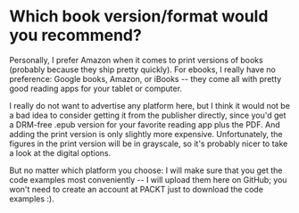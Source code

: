 # Which book version/format would you recommend?

Personally, I prefer Amazon when it comes to print versions of books (probably because they ship pretty quickly). For ebooks, I really have no preference: Google books, Amazon, or iBooks -- they come all with pretty good reading apps for your tablet or computer. 

I really do not want to advertise any platform here, but I think it would not be a bad idea to consider getting it from the publisher directly, since you'd get a DRM-free .epub version for your favorite reading app plus the PDF. And adding the print version is only slightly more expensive. Unfortunately, the figures in the print version will be in grayscale, so it's probably nicer to take a look at the digital options.

But no matter which platform you choose: I will make sure that you get the code examples most conveniently -- I will upload them here on GitHub; you won't need to create an account at PACKT just to download the code examples :).
